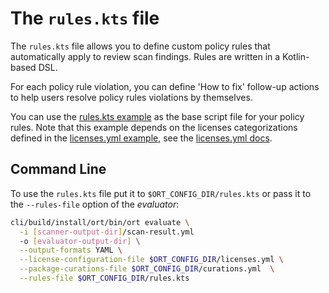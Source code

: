 # The `rules.kts` file

The `rules.kts` file  allows you to define custom policy rules that automatically apply to review scan findings. Rules
are written in a Kotlin-based DSL.

For each policy rule violation, you can define 'How to fix' follow-up actions to help users resolve policy rules
violations by themselves.

You can use the [rules.kts example](../examples/rules.kts) as the base script file for your policy rules. Note that this
example depends on the licenses categorizations defined in the [licenses.yml example](../examples/licenses.yml), see the
[licenses.yml docs](config-file-licenses-yml.md).

## Command Line

To use the `rules.kts` file put it to `$ORT_CONFIG_DIR/rules.kts` or pass it to the `--rules-file` option of the
_evaluator_:

```bash
cli/build/install/ort/bin/ort evaluate \
  -i [scanner-output-dir]/scan-result.yml
  -o [evaluator-output-dir] \
  --output-formats YAML \
  --license-configuration-file $ORT_CONFIG_DIR/licenses.yml \
  --package-curations-file $ORT_CONFIG_DIR/curations.yml  \
  --rules-file $ORT_CONFIG_DIR/rules.kts
```

